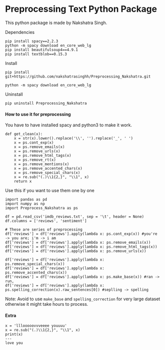 # Preprocessing Text Python Package

This python package is made by Nakshatra Singh.

Dependencies
```
pip install spacy==2.2.3
python -m spacy download en_core_web_lg
pip install beautifulsoup4==4.9.1
pip install textblob==0.15.3
```

Install 

`pip install git+https://github.com/nakshatrasinghh/Preprocessing_Nakshatra.git`

`python -m spacy download en_core_web_lg`

Uninstall

`pip uninstall Preprocessing_Nakshatra`

#### How to use it for preprocessing
You have to have installed spacy and python3 to make it work.

```
def get_clean(x):
    x = str(x).lower().replace('\\', '').replace('_', ' ')
    x = ps.cont_exp(x)
    x = ps.remove_emails(x)
    x = ps.remove_urls(x)
    x = ps.remove_html_tags(x)
    x = ps.remove_rt(x)
    x = ps.remove_mentions(x)
    x = ps.remove_accented_chars(x)
    x = ps.remove_special_chars(x)
    x = re.sub("(.)\\1{2,}", "\\1", x)
    return x
```

Use this if you want to use them one by one
```
import pandas as pd
import numpy as np
import Preprocess_Nakshatra as ps

df = pd.read_csv('imdb_reviews.txt', sep = '\t', header = None)
df.columns = ['reviews', 'sentiment']

# These are series of preprocessing
df['reviews'] = df['reviews'].apply(lambda x: ps.cont_exp(x)) #you're -> you are; i'm -> i am
df['reviews'] = df['reviews'].apply(lambda x: ps.remove_emails(x))
df['reviews'] = df['reviews'].apply(lambda x: ps.remove_html_tags(x))
df['reviews'] = df['reviews'].apply(lambda x: ps.remove_urls(x))

df['reviews'] = df['reviews'].apply(lambda x: ps.remove_special_chars(x))
df['reviews'] = df['reviews'].apply(lambda x: ps.remove_accented_chars(x))
df['reviews'] = df['reviews'].apply(lambda x: ps.make_base(x)) #ran -> run,
df['reviews'] = df['reviews'].apply(lambda x: ps.spelling_correction(x).raw_sentences[0]) #seplling -> spelling
```

Note: Avoid to use `make_base` and `spelling_correction` for very large dataset otherwise it might take hours to process.


#### Extra

```
x = 'lllooooovvveeee youuuu'
x = re.sub("(.)\\1{2,}", "\\1", x)
print(x)
---
love you
```
